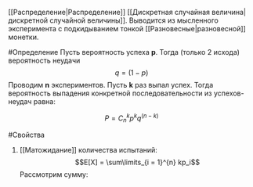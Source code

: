 [[Распределение|Распределение]] [[Дискретная случайная величина|дискретной случайной величины]]. Выводится из мысленного эксперимента с подкидыванием тонкой [[Разновесные|разновесной]] монетки.

#Определение
Пусть вероятность успеха **p**. Тогда (только 2 исхода) вероятность неудачи $$q = (1 - p)$$
Проводим **n** экспериментов. Пусть **k** раз выпал успех. Тогда вероятность выпадения конкретной последовательности из успехов-неудач равна:

$$P = C_n^k p^k q^{(n-k)}$$

#Свойства
1) [[Матожидание]] количества испытаний:
$$E[X] = \sum\limits_{i = 1}^{n} kp_i$$
Рассмотрим сумму: